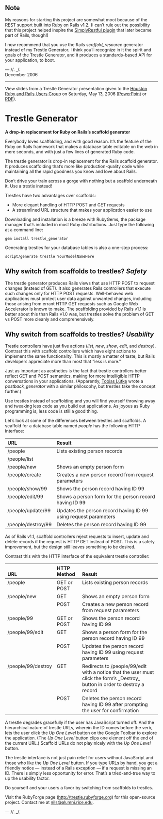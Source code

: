 Note
----

My reasons for starting this project are somewhat moot because of the REST support built into Ruby on Rails v1.2. (I can’t rule out the possibility that this project helped inspire the [SimplyRestful plugin](http://agilewebdevelopment.com/plugins/simplyrestful) that later became part of Rails, though!)

I now recommend that you use the Rails _scaffold_resource_ generator instead of my Trestle Generator. I think you’ll recognize in it the spirit and goals of the Trestle Generator, and it produces a standards-based API for your application, to boot.

— /\/. _/.<br />
December 2006

* * * * * * * * * * * * * * * * * * * * * * * * * * * * * * * * * * * * * * * * * * * * * * * * * * * * * * * * * * * * * * * * * * * * * * * * * * * * * * * * * * * * * * * * * * * * * * * * * * * * * * * * * * * * * * * * * * * * * * * * * * * * * * *

View slides from a Trestle Generator presentation given to the [Houston Ruby and Rails Users Group](http://houstonrb.com) on Saturday, May 13, 2006 ([PowerPoint](http://trestle.rubyforge.org/trestle-2006-05-13.pps) or [PDF](http://trestle.rubyforge.org/trestle-2006-05-13.pdf)).

Trestle Generator
=================

**A drop-in replacement for Ruby on Rails’s scaffold generator**

Everybody loves scaffolding, and with good reason. It’s the feature of the Ruby on Rails framework that makes a database table editable on the web in mere seconds, and with just a few lines of generated Ruby code.

The trestle generator is drop-in replacement for the Rails scaffold generator. It produces scaffolding that’s more like production-quality code while maintaining all the rapid goodness you know and love about Rails.

Don’t drive your train across a gorge with nothing but a scaffold underneath it. Use a trestle instead!

Trestles have two advantages over scaffolds:

* More elegant handling of HTTP POST and GET requests
* A streamlined URL structure that makes your application easier to use

Downloading and installation is a breeze with RubyGems, the package manager that’s included in most Ruby distributions. Just type the following at a command line:

    gem install trestle_generator

Generating trestles for your database tables is also a one-step process:

    script/generate trestle YourModelNameHere

Why switch from scaffolds to trestles? _Safety_
-----------------------------------------------

The trestle generator produces Rails views that use HTTP POST to request changes (instead of GET). It also generates Rails controllers that execute such changes only for HTTP POST requests. Well-behaved web applications must protect user data against unwanted changes, including those arising from errant HTTP GET requests such as Google Web Accelerator is known to make. The scaffolding provided by Rails v1.1 is better about this than Rails v1.0 was, but trestles solve the problem of GET vs POST more cleanly and comprehensively.

Why switch from scaffolds to trestles? _Usability_
--------------------------------------------------

Trestle controllers have just five actions (_list_, _new_, _show_, _edit_, and _destroy_). Contrast this with scaffold controllers which have eight actions to implement the same functionality. This is mostly a matter of taste, but Rails developers appreciate more than most that “less is more.”

Just as important as aesthetics is the fact that trestle controllers better reflect GET and POST semantics, making for more intelligible HTTP conversations in your applications. (Apparently, [Tobias Lütke](http://github.com/tobi) wrote a _postback_generator_ with a similar philosophy, but trestles take the concept further.)

Use trestles instead of scaffolding and you will find yourself throwing away and tweaking less code as you build out applications. As joyous as Ruby programming is, less code is still a good thing.

Let’s look at some of the differences between trestles and scaffolds. A scaffold for a database table named _people_ has the following HTTP interface:

<table>
<thead>
<tr>
<th align="left" valign="bottom">URL</th>  <th align="left" valign="bottom">Result</th>
</tr>
</thead>
<tbody>
<tr>
<td valign="top">/people</td>              <td rowspan="2" valign="top">Lists existing person records</td>
</tr>
<tr>
<td valign="top">/people/list</td>
</tr>
<tr>
<td valign="top">/people/new</td>          <td valign="top">Shows an empty person form</td>
</tr>
<tr>
<td valign="top">/people/create</td>       <td valign="top">Creates a new person record from request parameters</td>
</tr>
<tr>
<td valign="top">/people/show/99</td>      <td valign="top">Shows the person record having ID 99</td>
</tr>
<tr>
<td valign="top">/people/edit/99</td>      <td valign="top">Shows a person form for the person record having ID 99</td>
</tr>
<tr>
<td valign="top">/people/update/99</td>    <td valign="top">Updates the person record having ID 99 using request parameters</td>
</tr>
<tr>
<td valign="top">/people/destroy/99</td>   <td valign="top">Deletes the person record having ID 99</td>
</tr>
</tbody>
</table>

As of Rails v1.1, scaffold controllers reject requests to insert, update and delete records if the request is HTTP GET instead of POST. This is a safety improvement, but the design still leaves something to be desired.

Contrast this with the HTTP interface of the equivalent trestle controller:

<table>
<thead>
<tr>
<th align="left" valign="bottom">URL</th>             <th align="left" valign="bottom">HTTP Method</th>  <th align="left" valign="bottom">Result</th>
</tr>
</thead>
<tbody>
<tr>
<td valign="top">/people</td>                         <td valign="top">GET or POST</td>                  <td valign="top">Lists existing person records</td>
</tr>
<tr>
<td rowspan="2" valign="top">/people/new</td>         <td valign="top">GET</td>                          <td valign="top">Shows an empty person form</td>
</tr>
<tr>
                                                      <td valign="top">POST</td>                         <td valign="top">Creates a new person record from request parameters</td>
</tr>
<tr>
<td valign="top">/people/99</td>                      <td valign="top">GET or POST</td>                  <td valign="top">Shows the person record having ID 99</td>
</tr>
<tr>
<td rowspan="2" valign="top">/people/99/edit</td>     <td valign="top">GET</td>                          <td valign="top">Shows a person form for the person record having ID 99</td>
</tr>
<tr>
                                                      <td valign="top">POST</td>                         <td valign="top">Updates the person record having ID 99 using request parameters</td>
</tr>
<tr>
<td rowspan="2" valign="top">/people/99/destroy</td>  <td valign="top">GET</td>                          <td valign="top">Redirects to /people/99/edit with a notice that the user must click the form’s _Destroy_ button in order to destroy a record</td>
</tr>
<tr>
                                                      <td valign="top">POST</td>                         <td valign="top">Deletes the person record having ID 99 after prompting the user for confirmation</td>
</tr>
</tbody>
</table>

A trestle degrades gracefully if the user has JavaScript turned off. And the hierarchical nature of trestle URLs, wherein the ID comes before the verb, lets the user click the _Up One Level_ button on the Google Toolbar to explore the application. (The _Up One Level_ button clips one element off the end of the current URL.) Scaffold URLs do not play nicely with the _Up One Level_ button.

The trestle interface is not just pain relief for users without JavaScript and those who like the _Up One Level_ button. If you type URLs by hand, you get a friendly notice — instead of a Rails exception — if a request is missing an ID. There is simply less opportunity for error. That’s a tried-and-true way to up the usability factor.

Do yourself and your users a favor by switching from scaffolds to trestles.

Visit the RubyForge page (http://trestle.rubyforge.org) for this open-source project. Contact me at [nils@alumni.rice.edu](mailto:nils@alumni.rice.edu?subject=Trestle%20Generator).

— /\/. _/.
